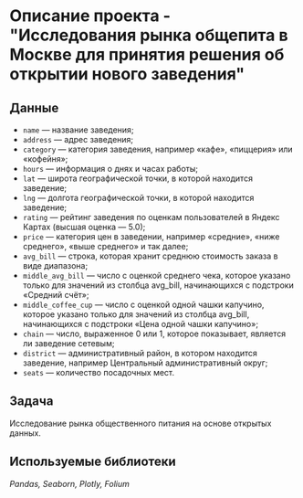 # Описание проекта - "Исследования рынка общепита в Москве для принятия решения об открытии нового заведения"


## Данные

* `name` — название заведения;
* `address` — адрес заведения;
* `category` — категория заведения, например «кафе», «пиццерия» или «кофейня»;
* `hours` — информация о днях и часах работы;
* `lat` — широта географической точки, в которой находится заведение;
* `lng` — долгота географической точки, в которой находится заведение;
* `rating` — рейтинг заведения по оценкам пользователей в Яндекс Картах (высшая оценка — 5.0);
* `price` — категория цен в заведении, например «средние», «ниже среднего», «выше среднего» и так далее;
* `avg_bill` — строка, которая хранит среднюю стоимость заказа в виде диапазона;
* `middle_avg_bill` — число с оценкой среднего чека, которое указано только для значений из столбца avg_bill, начинающихся с подстроки «Средний счёт»;
* `middle_coffee_cup` — число с оценкой одной чашки капучино, которое указано только для значений из столбца avg_bill, начинающихся с подстроки «Цена одной чашки капучино»;
* `chain` — число, выраженное 0 или 1, которое показывает, является ли заведение сетевым;
* `district` — административный район, в котором находится заведение, например Центральный административный округ;
* `seats` — количество посадочных мест.

## Задача

Исследование рынка общественного питания на основе открытых данных.

## Используемые библиотеки

*Pandas, Seaborn, Plotly, Folium*
